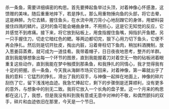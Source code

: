 杀一条鱼，需要详细缜密的构思。首先要捧起鱼举过头顶，对着神像心怀感激，这馈赠的美味。随后重重地摔下，若是挣扎，那么用重物捶向鱼的头部，将它击晕，这是麻醉。为它去鳞，握住鱼头，在水流中用刀背小心地刮蹭它的身体，用塑料袋接住四溅的鳞片。这时的鱼可能会蜷曲身体，不用担心，这是它无知觉的反应，它并感觉不到疼痛。接下来，将它放到砧板上，用食指握住鱼嘴，拇指扒开鱼鳃，另一只手握住刀，切走它暗红色的鳃。等两边都切完，狠下心用力切下鱼头，它便不再会挣扎。然后则是切开肚皮，掏出内脏，沿着脊柱切下鱼肉，稍加料酒腌制，放入葱姜蒜蒸煮，就可成为一道佳肴。我带着帽子，日日夜夜地思考，整齐的羊群。直到我能够想象出每一个环节的图景，直到我能握着刀对着空无一物的砧板闭着眼重复这些动作，直到我能在梦中触摸到那条鱼，和我挣扎的同情心，我才觉得我有十足的把握。杀一条鱼，今天我从海鲜市场买它回来，对着神像，第一幕就出乎了我的意料：它猛烈的挣扎，滑出了我的双手，与神像一起摔在地面上，神像的碎片刮伤了它，留下浅浅地血迹。我急忙捧起它，剩下的步骤倒是还算顺利，没有更多的意外，与想象中的别无二致。我将它放入一个长角的盘子里。这一个月来的构思都在这儿了，我想，但是我没有料到我有意或无意中对神的不敬，和偶然颤抖的双手，碎片和血迹依旧在那里，今天是一个节日。